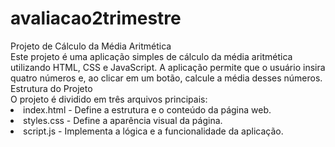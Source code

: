# avaliacao2trimestre
<div>
Projeto de Cálculo da Média Aritmética
</div> 

<div>
Este projeto é uma aplicação simples de cálculo da média aritmética utilizando HTML, CSS e JavaScript. A aplicação permite que o usuário insira quatro números e, ao clicar em um botão, calcule a média desses números.
</div> 

<div>
Estrutura do Projeto
</div> 

<div> 
O projeto é dividido em três arquivos principais:
</div> 

<div>
<li>index.html - Define a estrutura e o conteúdo da página web.</li> 
<li>styles.css - Define a aparência visual da página.</li> 
<li>script.js - Implementa a lógica e a funcionalidade da aplicação.</li> 
</div> 
